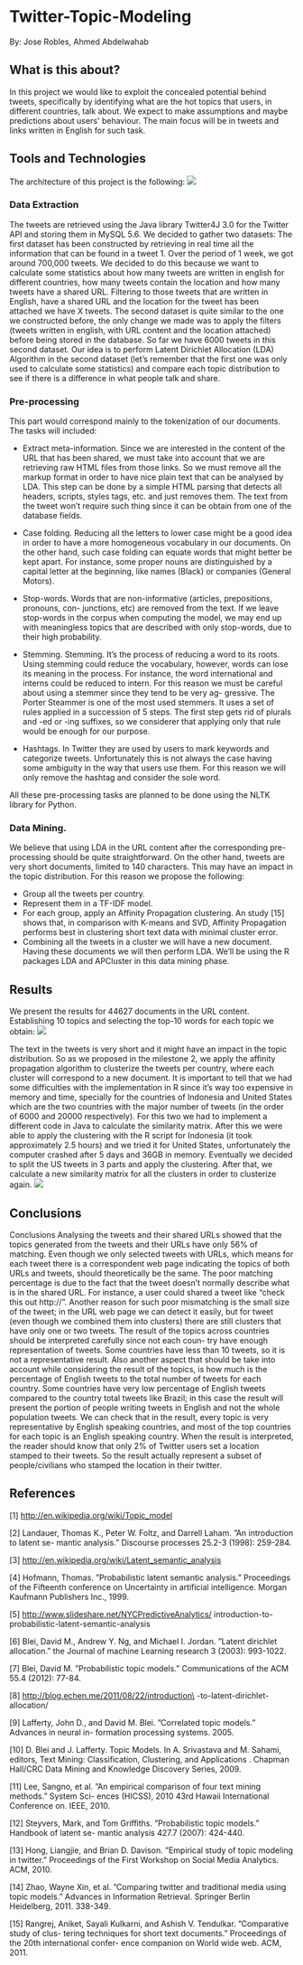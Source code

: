 # Twitter-Topic-Modeling
By: Jose Robles, Ahmed Abdelwahab

## What is this about?

In this project we would like to exploit the concealed potential behind tweets, 
specifically by identifying what are the hot topics that users, in different countries, talk about. We expect 
to make assumptions and maybe predictions about users' behaviour. 
The main focus will be in tweets and links written in English for such task.

## Tools and Technologies

The architecture of this project is the following:
![](https://github.com/jrn1989/Twitter-Topic-Modeling/blob/master/architecture.png )

### Data Extraction

The tweets are retrieved using the Java library Twitter4J 3.0 for the Twitter API and storing them in MySQL 5.6.
We decided to gather two datasets: The first dataset has been constructed by retrieving in real time all the information that can be found in a tweet 1. Over the period of 1 week, we got around 700,000 tweets. We decided to do this because we want to calculate some statistics about how many tweets are written in english for different countries, how many tweets contain the location and how many tweets have a shared URL. Filtering to those tweets that are written in English, have a shared URL and the location for the tweet has been attached we have X tweets.
The second dataset is quite similar to the one we constructed before, the only change we made was to apply the filters (tweets written in english, with URL content and the location attached) before being stored in the database. So far we have 6000 tweets in this second dataset.
Our idea is to perform Latent Dirichlet Allocation (LDA) Algorithm in the second dataset (let’s remember that the first one was only used to calculate some statistics) and compare each topic distribution to see if there is a difference in what people talk and share.

### Pre-processing

This part would correspond mainly to the tokenization of our documents. The tasks will included:

* Extract meta-information. Since we are interested in the content of the URL that has been shared, we must take into account that we are retrieving raw HTML files from those links. So we must remove all the markup format in order to have nice plain text that can be analysed by LDA. This step can be done by a simple HTML parsing that detects all headers, scripts, styles tags, etc. and just removes them. The text from the tweet won’t require such thing since it can be obtain from one of the database fields.
* Case folding. Reducing all the letters to lower case might be a good idea in order to have a more homogeneous vocabulary in our documents. On the other hand, such case folding can equate words that might better be kept apart. For instance, some proper nouns are distinguished by a capital letter at the beginning, like names (Black) or companies (General Motors).
* Stop-words. Words that are non-informative (articles, prepositions, pronouns, con- junctions, etc) are removed from the text. If we leave stop-words in the corpus when computing the model, we may end up with meaningless topics that are described with only stop-words, due to their high probability.

* Stemming. Stemming. It’s the process of reducing a word to its roots. Using stemming could reduce the vocabulary, however, words can lose its meaning in the process. For instance, the word international and interns could be reduced to intern. For this reason we must be careful about using a stemmer since they tend to be very ag- gressive. The Porter Steammer is one of the most used stemmers. It uses a set of rules applied in a succession of 5 steps. The first step gets rid of plurals and -ed or -ing suffixes, so we considerer that applying only that rule would be enough for our purpose.

* Hashtags. In Twitter they are used by users to mark keywords and categorize tweets. Unfortunately this is not always the case having some ambiguity in the way that users use them. For this reason we will only remove the hashtag and consider the sole word.

All these pre-processing tasks are planned to be done using the NLTK library for Python.

### Data Mining. 

We believe that using LDA in the URL content after the corresponding pre- processing should be quite straightforward. On the other hand, tweets are very short documents, limited to 140 characters. This may have an impact in the topic distribution. For this reason we propose the following:
* Group all the tweets per country.
* Represent them in a TF-IDF model.
* For each group, apply an Affinity Propagation clustering. An study [15] shows that, in comparison with K-means and SVD, Affinity Propagation performs best in clustering short text data with minimal cluster error.
* Combining all the tweets in a cluster we will have a new document. Having these documents we will then perform LDA.
We’ll be using the R packages LDA and APCluster in this data mining phase.

## Results

We present the results for 44627 documents in the URL content. Establishing 10 topics and selecting the top-10 words for each topic we obtain:
![](https://github.com/jrn1989/Twitter-Topic-Modeling/blob/master/graph1.png )

The text in the tweets is very short and it might have an impact in the topic distribution. So as we proposed in the milestone 2, we apply the affinity propagation algorithm to clusterize the tweets per country, where each cluster will correspond to a new document. It is important to tell that we had some difficulties with the implementation in R since it’s way too expensive in memory and time, specially for the countries of Indonesia and United States which are the two countries with the major number of tweets (in the order of 6000 and 20000 respectively). For this two we had to implement a different code in Java to calculate the similarity matrix. After this we were able to apply the clustering with the R script for Indonesia (it took approximately 2.5 hours) and we tried it for United States, unfortunately the computer crashed after 5 days and 36GB in memory. Eventually we decided to split the US tweets in 3 parts and apply the clustering. After that, we calculate a new similarity matrix for all the clusters in order to clusterize again. 
![](https://github.com/jrn1989/Twitter-Topic-Modeling/blob/master/graph2.png )

## Conclusions

Conclusions
Analysing the tweets and their shared URLs showed that the topics generated from the tweets and their URLs have only 56% of matching. Even though we only selected tweets with URLs, which means for each tweet there is a correspondent web page indicating the topics of both URLs and tweets, should theoretically be the same. The poor matching percentage is due to the fact that the tweet doesn’t normally describe what is in the shared URL. For instance, a user could shared a tweet like “check this out http://”. Another reason for such poor mismatching is the small size of the tweet; in the URL web page we can detect it easily, but for tweet (even though we combined them into clusters) there are still clusters that have only one or two tweets.
The result of the topics across countries should be interpreted carefully since not each coun- try have enough representation of tweets. Some countries have less than 10 tweets, so it is not a representative result. Also another aspect that should be take into account while considering the result of the topics, is how much is the percentage of English tweets to the total number of tweets for each country. Some countries have very low percentage of English tweets compared to the country total tweets like Brazil; in this case the result will present the portion of people writing tweets in English and not the whole population tweets. We can check that in the result, every topic is very representative by English speaking countries, and most of the top countries for each topic is an English speaking country. When the result is interpreted, the reader should know that only 2% of Twitter users set a location stamped to their tweets. So the result actually represent a subset of people/civilians who stamped the location in their twitter.

## References

[1] http://en.wikipedia.org/wiki/Topic_model

[2] Landauer, Thomas K., Peter W. Foltz, and Darrell Laham. ”An introduction to latent se-
mantic analysis.” Discourse processes 25.2-3 (1998): 259-284.

[3] http://en.wikipedia.org/wiki/Latent_semantic_analysis

[4] Hofmann, Thomas. ”Probabilistic latent semantic analysis.” Proceedings of the Fifteenth conference on Uncertainty in artificial intelligence. Morgan Kaufmann Publishers Inc., 1999.

[5] http://www.slideshare.net/NYCPredictiveAnalytics/ introduction-to-probabilistic-latent-semantic-analysis

[6] Blei, David M., Andrew Y. Ng, and Michael I. Jordan. ”Latent dirichlet allocation.” the Journal of machine Learning research 3 (2003): 993-1022.

[7] Blei, David M. ”Probabilistic topic models.” Communications of the ACM 55.4 (2012): 77-84.

[8] http://blog.echen.me/2011/08/22/introduction\ -to-latent-dirichlet-allocation/

[9] Lafferty, John D., and David M. Blei. ”Correlated topic models.” Advances in neural in- formation processing systems. 2005.

[10] D. Blei and J. Lafferty. Topic Models. In A. Srivastava and M. Sahami, editors, Text Mining: Classification, Clustering, and Applications . Chapman Hall/CRC Data Mining and Knowledge Discovery Series, 2009.

[11] Lee, Sangno, et al. ”An empirical comparison of four text mining methods.” System Sci- ences (HICSS), 2010 43rd Hawaii International Conference on. IEEE, 2010.

[12] Steyvers, Mark, and Tom Griffiths. ”Probabilistic topic models.” Handbook of latent se- mantic analysis 427.7 (2007): 424-440.

[13] Hong, Liangjie, and Brian D. Davison. ”Empirical study of topic modeling in twitter.” Proceedings of the First Workshop on Social Media Analytics. ACM, 2010.

[14] Zhao, Wayne Xin, et al. ”Comparing twitter and traditional media using topic models.” Advances in Information Retrieval. Springer Berlin Heidelberg, 2011. 338-349.

[15] Rangrej, Aniket, Sayali Kulkarni, and Ashish V. Tendulkar. ”Comparative study of clus- tering techniques for short text documents.” Proceedings of the 20th international confer- ence companion on World wide web. ACM, 2011.
